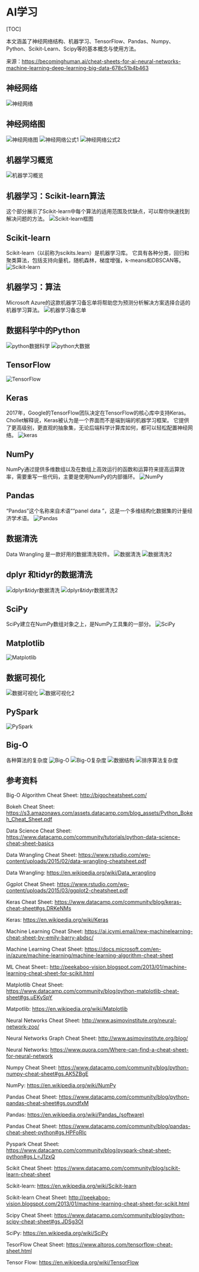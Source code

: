 # AI学习

[TOC]

本文涵盖了神经网络结构、机器学习、TensorFlow、Pandas、Numpy、Python、Scikit-Learn、Scipy等的基本概念与使用方法。





来源：https://becominghuman.ai/cheat-sheets-for-ai-neural-networks-machine-learning-deep-learning-big-data-678c51b4b463

## 神经网络

![神经网络](神经网络.png)
## 神经网络图
![神经网络图](神经网络图.png)
![神经网络公式1](神经网络公式1.png)
![神经网络公式2](神经网络公式2.png)
## 机器学习概览
![机器学习概览](机器学习概览.png)
## 机器学习：Scikit-learn算法
这个部分展示了Scikit-learn中每个算法的适用范围及优缺点，可以帮你快速找到解决问题的方法。
![Scikit-learn框图](Scikit-learn框图.png)
## Scikit-learn
Scikit-learn（以前称为scikits.learn）是机器学习库。 它具有各种分类，回归和聚类算法，包括支持向量机，随机森林，梯度增强，k-means和DBSCAN等。
![Scikit-learn](Scikit-learn.png)
## 机器学习：算法
Microsoft Azure的这款机器学习备忘单将帮助您为预测分析解决方案选择合适的机器学习算法。
![机器学习备忘单](机器学习备忘单.png)
## 数据科学中的Python
![python数据科学](python数据科学.png)
![python大数据](python大数据.png)
## TensorFlow
![TensorFlow](tensorflow.png)
## Keras
2017年，Google的TensorFlow团队决定在TensorFlow的核心库中支持Keras。 Chollet解释说，Keras被认为是一个界面而不是端到端的机器学习框架。 它提供了更高级别，更直观的抽象集，无论后端科学计算库如何，都可以轻松配置神经网络。
![keras](keras.jpeg)
## NumPy
NumPy通过提供多维数组以及在数组上高效运行的函数和运算符来提高运算效率，需要重写一些代码，主要是使用NumPy的内部循环。
![NumPy](NumPy.png)
## Pandas
“Pandas”这个名称来自术语““panel data ”，这是一个多维结构化数据集的计量经济学术语。
![Pandas](Pandas.png)
## 数据清洗
Data Wrangling 是一款好用的数据清洗软件。
![数据清洗](数据清洗.jpeg)
![数据清洗2](数据清洗2.jpeg)
## dplyr 和tidyr的数据清洗
![dplyr&tidyr数据清洗](dplyr&tidyr数据清洗.jpeg)
![dplyr&tidyr数据清洗2](dplyr&tidyr数据清洗2.jpeg)
## SciPy
SciPy建立在NumPy数组对象之上，是NumPy工具集的一部分。
![SciPy](SciPy.png)
## Matplotlib
![Matplotlib](Matplotlib.png)
## 数据可视化
![数据可视化](数据可视化.jpeg)
![数据可视化2](数据可视化2.jpeg)
## PySpark
![PySpark](PySpark.jpeg)
## Big-O
各种算法的复杂度
![Big-O](Big-O.png)
![Big-O复杂度](Big-O复杂度.png)
![数据结构](数据结构.png)
![排序算法复杂度](排序算法复杂度.png)
## 参考资料
Big-O Algorithm Cheat Sheet: http://bigocheatsheet.com/

Bokeh Cheat Sheet: https://s3.amazonaws.com/assets.datacamp.com/blog_assets/Python_Bokeh_Cheat_Sheet.pdf

Data Science Cheat Sheet: https://www.datacamp.com/community/tutorials/python-data-science-cheat-sheet-basics

Data Wrangling Cheat Sheet: https://www.rstudio.com/wp-content/uploads/2015/02/data-wrangling-cheatsheet.pdf

Data Wrangling: https://en.wikipedia.org/wiki/Data_wrangling

Ggplot Cheat Sheet: https://www.rstudio.com/wp-content/uploads/2015/03/ggplot2-cheatsheet.pdf

Keras Cheat Sheet: https://www.datacamp.com/community/blog/keras-cheat-sheet#gs.DRKeNMs

Keras: https://en.wikipedia.org/wiki/Keras

Machine Learning Cheat Sheet: https://ai.icymi.email/new-machinelearning-cheat-sheet-by-emily-barry-abdsc/

Machine Learning Cheat Sheet: https://docs.microsoft.com/en-in/azure/machine-learning/machine-learning-algorithm-cheat-sheet

ML Cheat Sheet:: http://peekaboo-vision.blogspot.com/2013/01/machine-learning-cheat-sheet-for-scikit.html

Matplotlib Cheat Sheet: https://www.datacamp.com/community/blog/python-matplotlib-cheat-sheet#gs.uEKySpY

Matpotlib: https://en.wikipedia.org/wiki/Matplotlib

Neural Networks Cheat Sheet: http://www.asimovinstitute.org/neural-network-zoo/

Neural Networks Graph Cheat Sheet: http://www.asimovinstitute.org/blog/

Neural Networks: https://www.quora.com/Where-can-find-a-cheat-sheet-for-neural-network

Numpy Cheat Sheet: https://www.datacamp.com/community/blog/python-numpy-cheat-sheet#gs.AK5ZBgE

NumPy: https://en.wikipedia.org/wiki/NumPy

Pandas Cheat Sheet: https://www.datacamp.com/community/blog/python-pandas-cheat-sheet#gs.oundfxM

Pandas: https://en.wikipedia.org/wiki/Pandas_(software)

Pandas Cheat Sheet: https://www.datacamp.com/community/blog/pandas-cheat-sheet-python#gs.HPFoRIc

Pyspark Cheat Sheet: https://www.datacamp.com/community/blog/pyspark-cheat-sheet-python#gs.L=J1zxQ

Scikit Cheat Sheet: https://www.datacamp.com/community/blog/scikit-learn-cheat-sheet

Scikit-learn: https://en.wikipedia.org/wiki/Scikit-learn

Scikit-learn Cheat Sheet: http://peekaboo-vision.blogspot.com/2013/01/machine-learning-cheat-sheet-for-scikit.html

Scipy Cheat Sheet: https://www.datacamp.com/community/blog/python-scipy-cheat-sheet#gs.JDSg3OI

SciPy: https://en.wikipedia.org/wiki/SciPy

TesorFlow Cheat Sheet: https://www.altoros.com/tensorflow-cheat-sheet.html

Tensor Flow: https://en.wikipedia.org/wiki/TensorFlow


